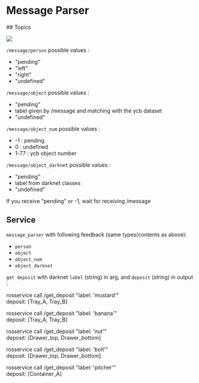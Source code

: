 # Message Parser

## Topics

![](https://mermaid.ink/img/eyJjb2RlIjoiZ3JhcGggTFJcbiAgICBUMVtTaW11bGF0b3JdIC0tIC9tZXNzYWdlIC0tPiBOb2RlKChtZXNzYWdlX3BhcnNlcikpXG5cblxuICAgIE5vZGUgLS0gL21lc3NhZ2UvcGVyc29uIC0tPkRbZ2xvYmFsIG1hbmFnZXJdXG4gICAgTm9kZSAtLSAvbWVzc2FnZS9vYmplY3QgLS0-RFtnbG9iYWwgbWFuYWdlcl1cbiAgICBOb2RlIC0tIC9tZXNzYWdlL29iamVjdF9udW0gLS0-RFtnbG9iYWwgbWFuYWdlcl1cbiAgICBOb2RlIC0tIC9tZXNzYWdlL29iamVjdF9kYXJrbmV0IC0tPkRbZ2xvYmFsIG1hbmFnZXJdXG4iLCJtZXJtYWlkIjoie1xuICBcInRoZW1lXCI6IFwiZGVmYXVsdFwiXG59IiwidXBkYXRlRWRpdG9yIjp0cnVlLCJhdXRvU3luYyI6dHJ1ZSwidXBkYXRlRGlhZ3JhbSI6dHJ1ZX0)

`/message/person` possible values :  
- "pending"
- "left"
- "right"
- "undefined"

`/message/object` possible values :  
- "pending"
- label given by /message and matching with the ycb dataset
- "undefined"

`/message/object_num` possible values :  
- -1 :  pending
- 0 : undefined
- 1-77 : ycb object number  

`/message/object_darknet` possible values :  
- "pending"
- label from darknet classes
- "undefined"

If you receive "pending" or -1, wait for receiving /message  


## Service

`message_parser` with following feedback (same types/contents as above):    
- `person`  
- `object`  
- `object_num`  
- `object_darknet`


`get deposit` with darknet `label` (string) in arg, and `deposit` (string) in output :  

rosservice call /get_deposit "label: 'mustard'"   
deposit: [Tray_A, Tray_B]  

rosservice call /get_deposit "label: 'banana'"   
deposit: [Tray_A, Tray_B]  

rosservice call /get_deposit "label: 'nut'"   
deposit: [Drawer_top, Drawer_bottom]  

rosservice call /get_deposit "label: 'bolt'"   
deposit: [Drawer_top, Drawer_bottom]  

rosservice call /get_deposit "label: 'pitcher'"   
deposit: [Container_A]  